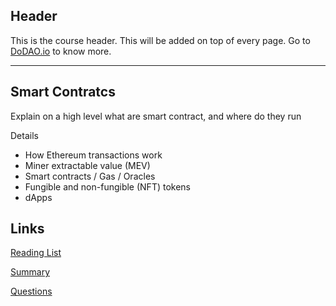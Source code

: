 ## Header
This is the course header. This will be added on top of every page. Go to [DoDAO.io](https://www.dodao.io) to know more.

---

## Smart Contratcs
 
Explain on a high level what are smart contract, and where do they run

Details 
* How Ethereum transactions work
* Miner extractable value (MEV)
* Smart contracts / Gas / Oracles
* Fungible and non-fungible (NFT) tokens 
* dApps


## Links
[Reading List](./../../generated/readings/blockchain_basics.md)

[Summary](./../../generated/summaries/smart_contracts.md)

[Questions](./../../generated/questions/smart_contracts.md)